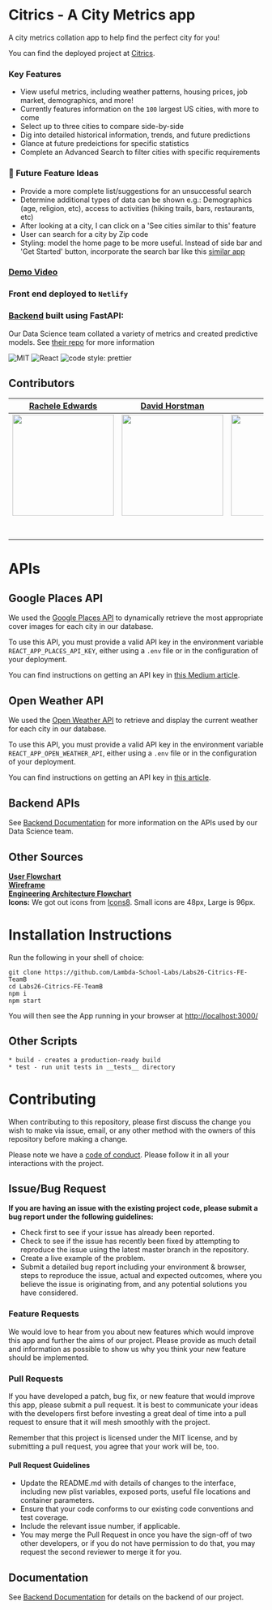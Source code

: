 # Citrics - A City Metrics app

A city metrics collation app to help find the perfect city for you!

You can find the deployed project at [Citrics](https://citrics.netlify.app/).

### Key Features

- View useful metrics, including weather patterns, housing prices, job market, demographics, and more!
- Currently features information on the `100` largest US cities, with more to come
- Select up to three cities to compare side-by-side
- Dig into detailed historical information, trends, and future predictions
- Glance at future predeictions for specific statistics
- Complete an Advanced Search to filter cities with specific requirements


### 🔮 Future Feature Ideas

- Provide a more complete list/suggestions for an unsuccessful search
- Determine additional types of data can be shown e.g.: Demographics (age, religion, etc), access to activities (hiking trails, bars, restaurants, etc)
- After looking at a city, I can click on a 'See cities similar to this' feature
- User can search for a city by Zip code
- Styling: model the home page to be more useful. Instead of side bar and 'Get Started' button, incorporate the search bar like this [similar app](https://www.areavibes.com/)

### [Demo Video](https://youtu.be/iQONIeMR7xM)

### Front end deployed to `Netlify`

### [Backend](https://citrics-ds.herokuapp.com/) built using FastAPI:

Our Data Science team collated a variety of metrics and created predictive models. See [their repo](https://github.com/labs26-citrics/Labs26-Citrics-DS-TeamB) for more information

![MIT](https://img.shields.io/packagist/l/doctrine/orm.svg)
![React](https://img.shields.io/badge/react-v16.13.1-blue.svg)
![code style: prettier](https://img.shields.io/badge/code_style-prettier-ff69b4.svg?style=flat-square)

## Contributors

|                                                      [Rachele Edwards](https://github.com/berachele)                                                       |                                                       [David Horstman](https://github.com/ddhorstman)                                                        |                                                      [Alan Lee](https://github.com/alanblee)                                                       |                                                       [Lyndsi Williams](https://github.com/lyndsiWilliams)                                                        |                                                       [Bhavani Rajan](https://github.com/Bhavani-Rajan)                                                        |
| :-----------------------------------------------------------------------------------------------------------------------------------------: | :-------------------------------------------------------------------------------------------------------------------------------------------: | :-----------------------------------------------------------------------------------------------------------------------------------------: | :-------------------------------------------------------------------------------------------------------------------------------------------: | :-------------------------------------------------------------------------------------------------------------------------------------------: |
| [<img src="https://i.imgur.com/UR0sA0t.png" width = "200" />](https://github.com/berachele) | [<img src="https://i.imgur.com/jF51x65.png" width = "200" />](https://github.com/ddhorstman) | [<img src="https://i.imgur.com/ueHbN2x.png" width = "200" />](https://github.com/alanblee) | [<img src="https://i.imgur.com/KpOZXeg.png" width = "200" />](https://github.com/lyndsiWilliams) | [<img src="https://i.imgur.com/9TcokzL.png" width = "200" />](https://github.com/Bhavani-Rajan) |
|                                [<img src="https://github.com/favicon.ico" width="15"> ](https://github.com/berachele)                                |                            [<img src="https://github.com/favicon.ico" width="15"> ](https://github.com/ddhorstman)                             |                          [<img src="https://github.com/favicon.ico" width="15"> ](https://github.com/alanblee)                           |                          [<img src="https://github.com/favicon.ico" width="15"> ](https://github.com/lyndsiWilliams)                           |                          [<img src="https://github.com/favicon.ico" width="15"> ](https://github.com/Bhavani-Rajan)                           |
|                [ <img src="https://static.licdn.com/sc/h/al2o9zrvru7aqj8e1x2rzsrca" width="15"> ](https://www.linkedin.com/in/berachele/)                |                 [ <img src="https://static.licdn.com/sc/h/al2o9zrvru7aqj8e1x2rzsrca" width="15"> ](https://www.linkedin.com/in/david-horstman/)                 |                [ <img src="https://static.licdn.com/sc/h/al2o9zrvru7aqj8e1x2rzsrca" width="15"> ](https://www.linkedin.com/in/alanlee321/)                |                 [ <img src="https://static.licdn.com/sc/h/al2o9zrvru7aqj8e1x2rzsrca" width="15"> ](https://www.linkedin.com/in/lyndsiwilliams/)                 |                 [ <img src="https://static.licdn.com/sc/h/al2o9zrvru7aqj8e1x2rzsrca" width="15"> ](https://www.linkedin.com/in/bhavani-rajan/)                 |




# APIs

## Google Places API

We used the [Google Places API](https://developers.google.com/places/web-service/photos) to dynamically retrieve the most appropriate cover images for each city in our database.

To use this API, you must provide a valid API key in the environment variable `REACT_APP_PLACES_API_KEY`, either using a `.env` file or in the configuration of your deployment.

You can find instructions on getting an API key in [this Medium article](https://codeburst.io/adding-city-images-to-your-react-app-14c937df2db2).

## Open Weather API

We used the [Open Weather API](https://openweathermap.org/api/one-call-api) to retrieve and display the current weather for each city in our database.

To use this API, you must provide a valid API key in the environment variable `REACT_APP_OPEN_WEATHER_API`, either using a `.env` file or in the configuration of your deployment.

You can find instructions on getting an API key in [this article](https://openweathermap.org/appid).

## Backend APIs
See [Backend Documentation](https://github.com/labs26-citrics/Labs26-Citrics-DS-TeamB) for more information on the APIs used by our Data Science team.

## Other Sources
[<b>User Flowchart</b>](https://whimsical.com/341zvP6EuiJdMGJt3neFJa)<br />
[<b>Wireframe</b>](https://whimsical.com/T5VcCfKv8TwyKzgjfUnAeE)<br />
[<b>Engineering Architecture Flowchart</b>](https://whimsical.com/BFjY6RQpD7YD67d7UukiSx)<br />
<b>Icons:</b> We got out icons from [Icons8](https://icons8.com/). Small icons are 48px, Large is 96px.

# Installation Instructions
Run the following in your shell of choice:

    git clone https://github.com/Lambda-School-Labs/Labs26-Citrics-FE-TeamB
    cd Labs26-Citrics-FE-TeamB
    npm i
    npm start
You will then see the App running in your browser at [http://localhost:3000/](http://localhost:3000/)

## Other Scripts


    * build - creates a production-ready build
    * test - run unit tests in __tests__ directory

# Contributing

When contributing to this repository, please first discuss the change you wish to make via issue, email, or any other method with the owners of this repository before making a change.

Please note we have a [code of conduct](./CODE_OF_CONDUCT.md). Please follow it in all your interactions with the project.

## Issue/Bug Request

**If you are having an issue with the existing project code, please submit a bug report under the following guidelines:**

- Check first to see if your issue has already been reported.
- Check to see if the issue has recently been fixed by attempting to reproduce the issue using the latest master branch in the repository.
- Create a live example of the problem.
- Submit a detailed bug report including your environment & browser, steps to reproduce the issue, actual and expected outcomes, where you believe the issue is originating from, and any potential solutions you have considered.

### Feature Requests

We would love to hear from you about new features which would improve this app and further the aims of our project. Please provide as much detail and information as possible to show us why you think your new feature should be implemented.

### Pull Requests

If you have developed a patch, bug fix, or new feature that would improve this app, please submit a pull request. It is best to communicate your ideas with the developers first before investing a great deal of time into a pull request to ensure that it will mesh smoothly with the project.

Remember that this project is licensed under the MIT license, and by submitting a pull request, you agree that your work will be, too.

#### Pull Request Guidelines

- Update the README.md with details of changes to the interface, including new plist variables, exposed ports, useful file locations and container parameters.
- Ensure that your code conforms to our existing code conventions and test coverage.
- Include the relevant issue number, if applicable.
- You may merge the Pull Request in once you have the sign-off of two other developers, or if you do not have permission to do that, you may request the second reviewer to merge it for you.

## Documentation

See [Backend Documentation](https://citrics-ds.herokuapp.com/#/) for details on the backend of our project.
